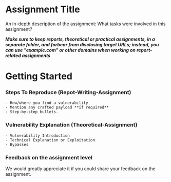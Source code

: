 # Assignment Title

An in-depth description of the assignment: What tasks were involved in this assignment?

_**Make sure to keep reports, theoretical or practical assignments, in a separate folder, and forbear from disclosing target URLs; instead, you can use "example.com" or other domains when working on report-related assignments**_

# Getting Started

### Steps To Reproduce (Repot-Writing-Assignment)
```
- How/where you find a vulnerability
- Mention any crafted payload **if required**
- Step-by-step bullets.
```
### Vulnerability Explanation (Theoretical-Assignment)
```
- Vulnerability Introduction
- Technical Explanation or Exploitation
- Bypasses
```

### Feedback on the assignment level

We would greatly appreciate it if you could share your feedback on the assignment.

